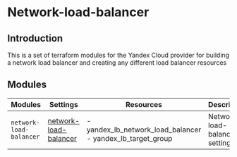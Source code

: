 # Network-load-balancer

## Introduction

This is a set of terraform modules for the Yandex Cloud provider for building a network load balancer and creating any different load balancer resources

## Modules

| Modules | Settings | Resources | Description |
| --- | ---  | --- | --- |
| `network-load-balancer` |[network-load-balancer](network-load-balancer/README.md)| - yandex_lb_network_load_balancer<br> - yandex_lb_target_group | Network-load-balancer settings |

